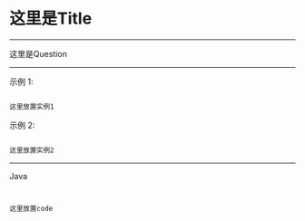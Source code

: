 # 这里是Title

-----------------------------------

这里是Question

------------------------------------
示例 1:
```txt

这里放置实例1

```

示例 2:
```txt

这里放置实例2

```

----------------------------------

Java


```Java


这里放置code


```